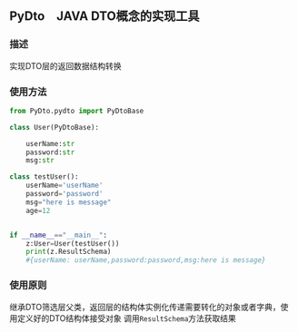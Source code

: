 ## PyDto　JAVA DTO概念的实现工具
### 描述
实现DTO层的返回数据结构转换
### 使用方法
```python
from PyDto.pydto import PyDtoBase

class User(PyDtoBase):

    userName:str
    password:str
    msg:str

class testUser():
    userName='userName'
    password='password'
    msg="here is message"
    age=12


if __name__=="__main__":
    z:User=User(testUser())
    print(z.ResultSchema)
    #{userName: userName,password:password,msg:here is message}
```
### 使用原则
继承DTO筛选层父类，返回层的结构体实例化传递需要转化的对象或者字典，使用定义好的DTO结构体接受对象
调用`ResultSchema`方法获取结果
